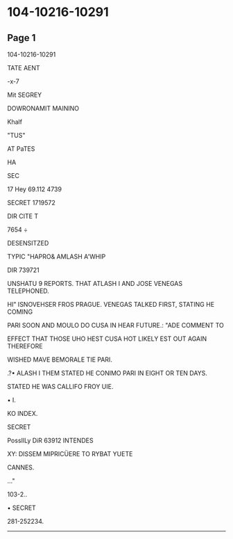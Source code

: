 # 104-10216-10291

## Page 1

104-10216-10291

TATE AENT

-x-7

Mit SEGREY

DOWRONAMIT MAININO

Khalf

"TUS"

AT PaTES

HA

SEC

17 Hey 69.112 4739

SECRET 1719572

DIR CITE T

7654 ÷

DESENSITZED

TYPIC "HAPRO& AMLASH A'WHIP

DIR 739721

UNSHATU 9 REPORTS. THAT ATLASH I AND JOSE VENEGAS TELEPHONED.

HI" ISNOVEHSER FROS PRAGUE. VENEGAS TALKED FIRST, STATING HE COMING

PARI SOON AND MOULO DO CUSA IN HEAR FUTURE.: "ADE COMMENT TO

EFFECT THAT THOSE UHO HEST CUSA HOT LIKELY EST OUT AGAIN THEREFORE

WISHED MAVE BEMORALE TIE PARI.

.?• ALASH I THEM STATED HE CONIMO PARI IN EIGHT OR TEN DAYS.

STATED HE WAS CALLIFO FROY UIE.

• I.

KO INDEX.

SECRET

PossIlLy DiR 63912 INTENDES

XY: DISSEM MIPRICÜERE TO RYBAT YUETE

CANNES.

..."

103-2..

• SECRET

281-252234.

---

